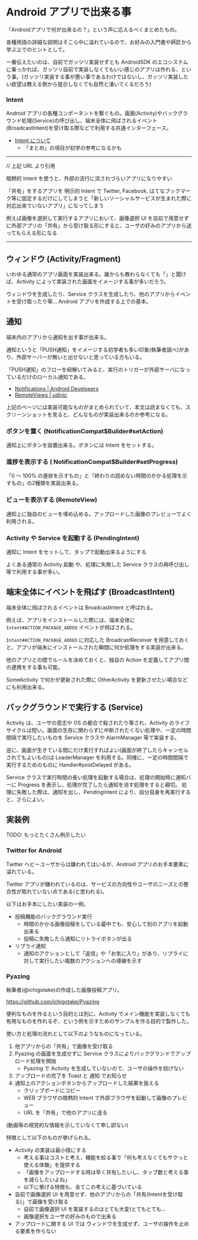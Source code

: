 # Android アプリで出来る事

「Androidアプリで何が出来るの？」という声に応えるべくまとめたもの。

各種用語の詳細な説明はそこら中に溢れているので、お好みの入門書や師匠から学ぶ上でのヒントとして。

一番伝えたいのは、自前でガッツリ実装せずとも AndroidSDK のエコシステムに乗っかれば、ガッツリ自前で実装しなくてもいい感じのアプリは作れる、という事。(ガッツリ実装する事が悪い事であるわけではないし、ガッツリ実装したい欲望は教える側から提示しなくても自然と湧いてくるだろう)


### Intent

Android アプリの各種コンポーネントを繋ぐもの。画面(Activity)やバックグラウンド処理(Service)の呼び出し、端末全体に飛ばされるイベント(BroadcastIntent)を受け取る際などで利用する共通インターフェース。

- [Intent について](https://gist.github.com/ichigotake/7ce7d91e9c29c3c38d51)
    - 「まとめ」の項目が初学の参考になるかも


----
// 上記 URL より引用

暗黙的 Intent を使うと、外部の流行に流されづらいアプリになりやすい

「共有」をするアプリを 明示的 Intent で Twitter, Facebook, はてなブックマーク等に固定するだけにしてしまうと「新しいソーシャルサービスが生まれた際に対応出来ていないアプリ」になってしまう

例えば画像を選択して実行するアプリにおいて、画像選択 UI を自前で用意せずに外部アプリの「共有」から受け取る形にすると、ユーザの好みのアプリから送ってもらえる形になる

----


## ウィンドウ (Activity/Fragment)

いわゆる通常のアプリ画面を実装出来る。誰からも教わらなくても「」と聞けば、Activity によって実装された画面をイメージする事が多いだろう。

ウィンドウを生成したり、Service クラスを生成したり、他のアプリからイベントを受け取ったり等… Android アプリを作成する上での基本。

## 通知

端末内のアプリから通知を出す事が出来る。

通知というと「PUSH通知」をイメージする初学者も多い印象(執筆者調べ)があり、外部サーバーが無いと出せないと思っている方もいる。

「PUSH通知」のフローを紐解いてみると、実行のトリガーが外部サーバになっているだけのローカル通知である。

- [Notifications | Android Developers](http://developer.android.com/guide/topics/ui/notifiers/notifications.html)
- [RemoteViews | udinic](https://udinic.wordpress.com/tag/remoteviews/)

上記のページには実装可能なものがまとめられていて、本文は読まなくても、スクリーンショットを見ると、どんなものが実装出来るのか参考になる。

### ボタンを置く (NotificationCompat$Builder#setAction)

通知上にボタンを設置出来る。ボタンには Intent をセットする。

### 進捗を表示する ( NotificationCompat$Builder#setProgress)

「0 〜 100% の進捗を示すもの」と「終わりの読めない時間のかかる処理を示すもの」の2種類を実装出来る。

### ビューを表示する (RemoteView)

通知上に独自のビューを埋め込める。アップロードした画像のプレビューでよく利用される。

### Activity や Service を起動する (PendingIntent)

通知に Intent をセットして、タップで起動出来るようにする

よくある通常の Activity 起動 や、処理に失敗した Service クラスの再呼び出し等で利用する事が多い。

## 端末全体にイベントを飛ばす (BroadcastIntent)

端末全体に飛ばされるイベントは BroadcastIntent と呼ばれる。

例えば、アプリをインストールした際には、端末全体に `Intent#ACTION_PACKAGE_ADDED` イベントが飛ばされる。

`Intent#ACTION_PACKAGE_ADDED` に対応した BroadcastReceiver を用意しておくと、アプリが端末にインストールされた瞬間に何か処理をする実装が出来る。

他のアプリとの間でルールを決めておくと、独自の Action を定義してアプリ間の連携をする事も可能。

SomeActivity で何かが更新された際に OtherActivity を更新させたい場合などにも利用出来る。

## バックグラウンドで実行する (Service)

Activity は、ユーザの意志や OS の都合で殺されたり等され、Activity のライフサイクルは短い。画面の生存に関わらずに中断されたくない処理や、一定の時間間隔で実行したいものを Service クラスや AlarmManager 等で実装する。

逆に、画面が生きている間にだけ実行すればよい(画面が終了したらキャンセルされてもよいもの)は LoaderManager を利用する。同様に、一定の時間間隔で実行するためのものに Handler#postDelayed がある。

Service クラスで実行時間の長い処理を起動する場合は、処理の開始時に通知バーに Progress を表示し、処理が完了したら通知を消す処理をすると親切。
処理に失敗した際は、通知を出し、PendingIntent により、自分自身を再実行すると、さらによい。

## 実装例

TODO: もっとたくさん例示したい

### Twitter for Android

Twitter ヘビーユーザからは嫌われてはいるが、Android アプリのお手本要素に溢れている。

Twitter アプリが嫌われているのは、サービスの方向性やユーザのニーズとの整合性が取れていない点である(と思われる)。

以下はお手本にしたい実装の一例。

- 投稿機能のバックグラウンド実行
    - 時間のかかる画像投稿をしている最中でも、安心して別のアプリを起動出来る
    - 投稿に失敗したら通知にリトライボタンが出る
- リプライ通知
    - 通知のアクションとして「返信」や「お気に入り」があり、リプライに対して実行したい複数のアクションへの導線を示す


### Pyazing

執筆者(@ichigotake)の作成した画像投稿アプリ。

https://github.com/ichigotake/Pyazing

便利なものを作るという目的とは別に、Activity でメイン機能を実装しなくても有用なものを作れるぞ、という例を示すためのサンプルを作る目的で製作した。

使い方と処理の流れとして以下のようなものになっている。

1. 他アプリからの「共有」で画像を受け取る
2. Pyazing の画面を生成せずに Service クラスによりバックグランドでアップロード処理を開始
    - Pyazing で Activity を生成していないので、ユーザの操作を妨げない
3. アップロードの完了を Toast と 通知 でお知らせ
4. 通知上のアクションボタンからアップロードした結果を扱える
    - クリップボードにコピー
    - WEB ブラウザの暗黙的 Intent で外部ブラウザを起動して画像のプレビュー
    - URL を「共有」で他のアプリに送る

(動画等の視覚的な情報を示していなくて申し訳ない)

特徴として以下のものが挙げられる。

- Activity の実装は最小限にする
    - 考える事はコストと考え、機能を絞る事で「何も考えなくてもサクっと使える体験」を提供する
    - 「画像をアップロードする時は早く共有したいし、タップ数と考える事を減らしたいよね」
    - 以下に擧げる特徴も、全てこの考えに基づいている
- 自前で画像選択 UI を用意せず、他のアプリからの「共有(Intentを受け取る)」で画像を受け取る
    - 自前で画像選択 UI を実装するのはとても大変(とてもとても…
    - 画像選択をユーザの好みのもので出来る
- アップロードに関する UI では ウィンドウを生成せず、ユーザの操作を止める要素を作らない
 
